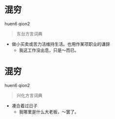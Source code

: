 # 混穷
huen6 qion2
> 东台方言词典
- 做小买卖或苦力活维持生活。也用作某项职业的谦辞
  - 我这工作没出息，只是～而已。

# 混穷
huen6 qion2
> 兴化方言词典
- 凑合着过日子
  - 我哪里是什么大老板，～罢了。
